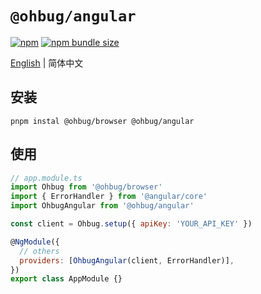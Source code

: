 # `@ohbug/angular`

[![npm](https://img.shields.io/npm/v/@ohbug/angular.svg?style=flat-square)](https://www.npmjs.com/package/@ohbug/angular)
[![npm bundle size](https://img.shields.io/bundlephobia/min/@ohbug/angular?style=flat-square)](https://bundlephobia.com/result?p=@ohbug/angular)

[English](./README.md) | 简体中文

## 安装

```
pnpm instal @ohbug/browser @ohbug/angular
```

## 使用

```jsx
// app.module.ts
import Ohbug from '@ohbug/browser'
import { ErrorHandler } from '@angular/core'
import OhbugAngular from '@ohbug/angular'

const client = Ohbug.setup({ apiKey: 'YOUR_API_KEY' })

@NgModule({
  // others
  providers: [OhbugAngular(client, ErrorHandler)],
})
export class AppModule {}
```
